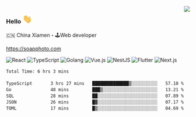 <img align="right" src="https://github-readme-stats.vercel.app/api?username=yiiu&show_icons=false&bg_color=30,e96443,904e95&title_color=fff&text_color=fff" />

### Hello <img src="https://raw.githubusercontent.com/ABSphreak/ABSphreak/master/gifs/Hi.gif" width="26px" />
 
🇨🇳 China Xiamen・🕹Web developer

https://soapphoto.com

<p align="left"><img src="https://cdn.svgporn.com/logos/react.svg" alt="React" width="32" height="32"/> <img src="https://cdn.svgporn.com/logos/typescript-icon.svg" alt="TypeScript" width="32" height="32"/> <img src="https://cdn.svgporn.com/logos/gopher.svg" alt="Golang" width="32" height="32"/> <img src="https://cdn.svgporn.com/logos/vue.svg" alt="Vue.js" width="32" height="32"/> <img src="https://cdn.svgporn.com/logos/nestjs.svg" alt="NestJS" width="32" height="32"/> <img src="https://cdn.svgporn.com/logos/flutter.svg" alt="Flutter" width="32" height="32"/> <img src="https://cdn.svgporn.com/logos/nextjs-icon.svg" alt="Next.js" width="32" height="32"/></p>


<!--START_SECTION:waka-->

```txt
Total Time: 6 hrs 3 mins

TypeScript       3 hrs 27 mins   ██████████████▒░░░░░░░░░░   57.10 %
Go               48 mins         ███▒░░░░░░░░░░░░░░░░░░░░░   13.21 %
SQL              28 mins         ██░░░░░░░░░░░░░░░░░░░░░░░   07.89 %
JSON             26 mins         █▓░░░░░░░░░░░░░░░░░░░░░░░   07.17 %
TOML             17 mins         █▒░░░░░░░░░░░░░░░░░░░░░░░   04.69 %
```

<!--END_SECTION:waka-->
